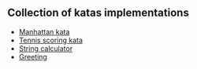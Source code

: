 ## Collection of katas implementations

- [Manhattan kata](https://github.com/aliondev/katas/blob/master/src/manhattan-distance)
- [Tennis scoring kata](https://github.com/aliondev/katas/blob/master/src/tennis-scoring)
- [String calculator](https://github.com/aliondev/katas/blob/master/src/string-calculator)
- [Greeting](https://github.com/aliondev/katas/blob/master/src/greeting)
